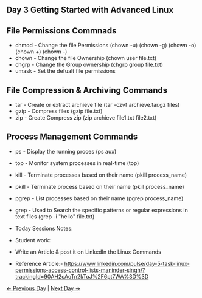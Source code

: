 ##   Day 3 Getting Started with Advanced Linux

## File Permissions Commnads

  - chmod - Change the file Permissions (chown -u) (chown -g) (chown -o) (chown +) (chown -)
  - chown - Change the file Ownership (chown user file.txt)
  - chgrp - Change the Group ownership (chgrp group file.txt)
  - umask - Set the defualt file permissions

## File Compression & Archiving Commands

  - tar - Create or extract archieve file (tar -czvf archieve.tar.gz files)
  - gzip - Compress files (gzip file.txt)
  - zip - Create Compress zip (zip archieve file1.txt file2.txt)
  
## Process Management Commands

   - ps - Display the running proces (ps aux)
   - top - Monitor system processes in real-time (top)
   - kill - Terminate processes based on their name (pkill process_name)
   - pkill - Terminate process based on their name (pkill process_name)
   - pgrep - List processes based on their name (pgrep process_name)
   - grep - Used to Search the specific patterns or regular expressions in text files (grep -i "hello" file.txt)

  - Today Sessions Notes:


  - Student work:
  - Write an Article & post it on LinkedIn the Linux Commands
  - Reference Article:- https://www.linkedin.com/pulse/day-5-task-linux-permissions-access-control-lists-maninder-singh/?trackingId=90AH2cAoTn2kToJ%2F6pt7WA%3D%3D
 
[← Previous Day](../day02/README.md) | [Next Day →](../day04/README.md)
